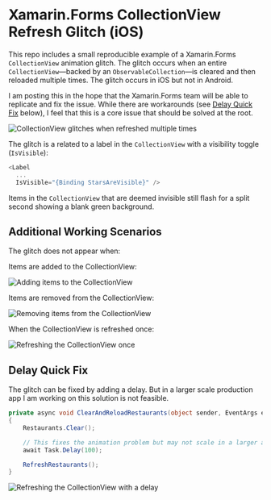 # Xamarin.Forms CollectionView Refresh Glitch (iOS)

This repo includes a small reproducible example of a Xamarin.Forms `CollectionView` animation glitch. The glitch occurs when an entire `CollectionView`—backed by an `ObservableCollection`—is cleared and then reloaded multiple times. The glitch occurs in iOS but not in Android.

I am posting this in the hope that the Xamarin.Forms team will be able to replicate and fix the issue. While there are workarounds (see [Delay Quick Fix](#delay-quick-fix) below), I feel that this is a core issue that should be solved at the root.

![CollectionView glitches when refreshed multiple times](screen-recordings/refresh-multiple-times.gif)

The glitch is a related to a label in the `CollectionView` with a visibility toggle (`IsVisible`):

```c#
<Label
  ...
  IsVisible="{Binding StarsAreVisible}" />
```

Items in the `CollectionView` that are deemed invisible still flash for a split second showing a blank green background.

## Additional Working Scenarios

The glitch does not appear when:

Items are added to the CollectionView:

![Adding items to the CollectionView](screen-recordings/add-items.gif)

Items are removed from the CollectionView:

![Removing items from the CollectionView](screen-recordings/remove-items.gif)

When the CollectionView is refreshed once:

![Refreshing the CollectionView once](screen-recordings/refresh-once.gif)

## Delay Quick Fix

The glitch can be fixed by adding a delay. But in a larger scale production app I am working on this solution is not feasible.

```c#
private async void ClearAndReloadRestaurants(object sender, EventArgs e)
{
    Restaurants.Clear();

    // This fixes the animation problem but may not scale in a larger app
    await Task.Delay(100);

    RefreshRestaurants();
}
```

![Refreshing the CollectionView with a delay](screen-recordings/refresh-with-delay.gif)
